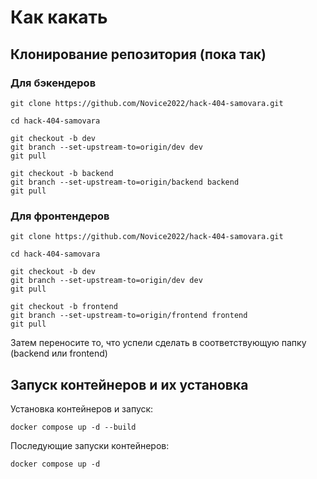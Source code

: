 # Как какать

## Клонирование репозитория (пока так)

### Для бэкендеров

``` shell
git clone https://github.com/Novice2022/hack-404-samovara.git

cd hack-404-samovara

git checkout -b dev
git branch --set-upstream-to=origin/dev dev
git pull

git checkout -b backend
git branch --set-upstream-to=origin/backend backend
git pull
```

### Для фронтендеров

``` shell
git clone https://github.com/Novice2022/hack-404-samovara.git

cd hack-404-samovara

git checkout -b dev
git branch --set-upstream-to=origin/dev dev
git pull

git checkout -b frontend
git branch --set-upstream-to=origin/frontend frontend
git pull
```

Затем переносите то, что успели сделать в соответствующую папку (backend или frontend)

## Запуск контейнеров и их установка

Установка контейнеров и запуск:

``` shell
docker compose up -d --build
```

Последующие запуски контейнеров:

``` shell
docker compose up -d
```
